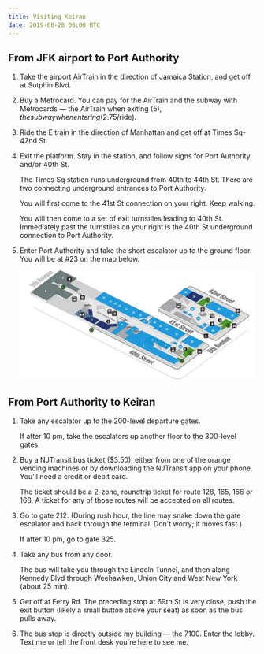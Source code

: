 ```yaml
---
title: Visiting Keiran
date: 2019-08-28 06:00 UTC
---
```


## From JFK airport to Port Authority

1. Take the airport AirTrain in the direction of Jamaica Station, and get off at <span class="signage">Sutphin Blvd</span>.

1. Buy a Metrocard. You can pay for the AirTrain and the subway with Metrocards — the AirTrain when exiting ($5), the subway when entering ($2.75/ride).

1. Ride the <span class="signage signage--subway">E</span> train in the direction of Manhattan and get off at <span class="signage">Times Sq-42nd St</span>.

1. Exit the platform. Stay in the station, and follow signs for Port Authority and/or 40th St.

    The Times Sq station runs underground from 40th to 44th St. There are two connecting underground entrances to Port Authority.

    You will first come to the 41st St connection on your right. Keep walking.

    You will then come to a set of exit turnstiles leading to 40th St. Immediately past the turnstiles on your right is the 40th St underground connection to Port Authority.

1. Enter Port Authority and take the short escalator up to the ground floor. You will be at \#23 on the map below.

    ![alt text](directions/pabt-ground-floor.jpg "Ground floor map of Port Authority Bus Terminal")

## From Port Authority to Keiran

1. Take any escalator up to the 200-level departure gates.

    <aside>
    If after 10 pm, take the escalators up another floor to the 300-level gates.
    </aside>

1. Buy a NJTransit bus ticket ($3.50), either from one of the orange vending machines or by downloading the NJTransit app on your phone. You'll need a credit or debit card.

    The ticket should be a 2-zone, roundtrip ticket for  route <span class="signage">128</span>, <span class="signage">165</span>, <span class="signage">166</span> or <span class="signage">168</span>. A ticket for any of those routes will be accepted on all routes.

1. Go to gate <span class="signage">212</span>. (During rush hour, the line may snake down the gate escalator and back through the terminal. Don't worry; it moves fast.)

    <aside>
    If after 10 pm, go to gate <span class="signage">325</span>.
    </aside>

1. Take any bus from any door.

    The bus will take you through the Lincoln Tunnel, and then along Kennedy Blvd through Weehawken, Union City and West New York (about 25 min).

1. Get off at <span class="signage">Ferry Rd</span>. The preceding stop at 69th St is very close; push the exit button (likely a small button above your seat) as soon as the bus pulls away.

1. The bus stop is directly outside my building — the 7100. Enter the lobby. Text me or tell the front desk you're here to see me.
